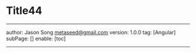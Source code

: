 # Title44
---
author: Jason Song <metaseed@gmail.com>
version: 1.0.0
tag: [Angular]
subPage: []
enable: [toc]

---

